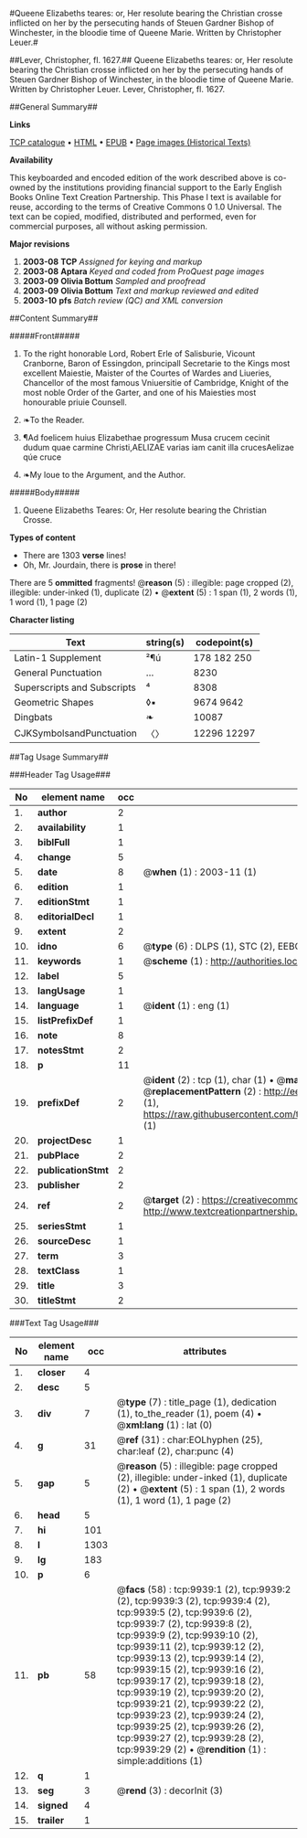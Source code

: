 #Queene Elizabeths teares: or, Her resolute bearing the Christian crosse inflicted on her by the persecuting hands of Steuen Gardner Bishop of Winchester, in the bloodie time of Queene Marie. Written by Christopher Leuer.#

##Lever, Christopher, fl. 1627.##
Queene Elizabeths teares: or, Her resolute bearing the Christian crosse inflicted on her by the persecuting hands of Steuen Gardner Bishop of Winchester, in the bloodie time of Queene Marie. Written by Christopher Leuer.
Lever, Christopher, fl. 1627.

##General Summary##

**Links**

[TCP catalogue](http://www.ota.ox.ac.uk/tcp/)  • 
[HTML](http://tei.it.ox.ac.uk/tcp/Texts-HTML/free/A05/A05387.html)  • 
[EPUB](http://tei.it.ox.ac.uk/tcp/Texts-EPUB/free/A05/A05387.epub) • 
[Page images (Historical Texts)](https://data.historicaltexts.jisc.ac.uk/view?pubId=eebo-99845063e&pageId=eebo-99845063e-9939-1)

**Availability**

This keyboarded and encoded edition of the
	       work described above is co-owned by the institutions
	       providing financial support to the Early English Books
	       Online Text Creation Partnership. This Phase I text is
	       available for reuse, according to the terms of Creative
	       Commons 0 1.0 Universal. The text can be copied,
	       modified, distributed and performed, even for
	       commercial purposes, all without asking permission.

**Major revisions**

1. __2003-08__ __TCP__ *Assigned for keying and markup*
1. __2003-08__ __Aptara__ *Keyed and coded from ProQuest page images*
1. __2003-09__ __Olivia Bottum__ *Sampled and proofread*
1. __2003-09__ __Olivia Bottum__ *Text and markup reviewed and edited*
1. __2003-10__ __pfs__ *Batch review (QC) and XML conversion*

##Content Summary##

#####Front#####

1. To the right honorable Lord, Robert
Erle of Salisburie, Vicount Cranborne,
Baron of Essingdon, principall Secretarie to the
Kings most excellent Maiestie, Maister of the Courtes
of Wardes and Liueries, Chancellor of the most famous Vniuersitie
of Cambridge, Knight of the most noble Order
of the Garter, and one of his Maiesties
most honourable priuie
Counsell.

1. ❧To the Reader.

1. ¶Ad foelicem huius Elizabethae
progressum
Musa crucem cecinit dudum quae carmine Christi,AELIZAE varias iam canit illa crucesAelizae qúe cruce
1. ❧My loue to the Argument,
and the Author.

#####Body#####

1. Queene Elizabeths Teares:
Or,
Her resolute bearing the Christian
Crosse.

**Types of content**

  * There are 1303 **verse** lines!
  * Oh, Mr. Jourdain, there is **prose** in there!

There are 5 **ommitted** fragments! 
 @__reason__ (5) : illegible: page cropped (2), illegible: under-inked (1), duplicate (2)  •  @__extent__ (5) : 1 span (1), 2 words (1), 1 word (1), 1 page (2)

**Character listing**


|Text|string(s)|codepoint(s)|
|---|---|---|
|Latin-1 Supplement|²¶ú|178 182 250|
|General Punctuation|…|8230|
|Superscripts             and Subscripts|⁴|8308|
|Geometric Shapes|◊▪|9674 9642|
|Dingbats|❧|10087|
|CJKSymbolsandPunctuation|〈〉|12296 12297|

##Tag Usage Summary##

###Header Tag Usage###

|No|element name|occ|attributes|
|---|---|---|---|
|1.|__author__|2||
|2.|__availability__|1||
|3.|__biblFull__|1||
|4.|__change__|5||
|5.|__date__|8| @__when__ (1) : 2003-11 (1)|
|6.|__edition__|1||
|7.|__editionStmt__|1||
|8.|__editorialDecl__|1||
|9.|__extent__|2||
|10.|__idno__|6| @__type__ (6) : DLPS (1), STC (2), EEBO-CITATION (1), PROQUEST (1), VID (1)|
|11.|__keywords__|1| @__scheme__ (1) : http://authorities.loc.gov/ (1)|
|12.|__label__|5||
|13.|__langUsage__|1||
|14.|__language__|1| @__ident__ (1) : eng (1)|
|15.|__listPrefixDef__|1||
|16.|__note__|8||
|17.|__notesStmt__|2||
|18.|__p__|11||
|19.|__prefixDef__|2| @__ident__ (2) : tcp (1), char (1)  •  @__matchPattern__ (2) : ([0-9\-]+):([0-9IVX]+) (1), (.+) (1)  •  @__replacementPattern__ (2) : http://eebo.chadwyck.com/downloadtiff?vid=$1&page=$2 (1), https://raw.githubusercontent.com/textcreationpartnership/Texts/master/tcpchars.xml#$1 (1)|
|20.|__projectDesc__|1||
|21.|__pubPlace__|2||
|22.|__publicationStmt__|2||
|23.|__publisher__|2||
|24.|__ref__|2| @__target__ (2) : https://creativecommons.org/publicdomain/zero/1.0/ (1), http://www.textcreationpartnership.org/docs/. (1)|
|25.|__seriesStmt__|1||
|26.|__sourceDesc__|1||
|27.|__term__|3||
|28.|__textClass__|1||
|29.|__title__|3||
|30.|__titleStmt__|2||


###Text Tag Usage###

|No|element name|occ|attributes|
|---|---|---|---|
|1.|__closer__|4||
|2.|__desc__|5||
|3.|__div__|7| @__type__ (7) : title_page (1), dedication (1), to_the_reader (1), poem (4)  •  @__xml:lang__ (1) : lat (0)|
|4.|__g__|31| @__ref__ (31) : char:EOLhyphen (25), char:leaf (2), char:punc (4)|
|5.|__gap__|5| @__reason__ (5) : illegible: page cropped (2), illegible: under-inked (1), duplicate (2)  •  @__extent__ (5) : 1 span (1), 2 words (1), 1 word (1), 1 page (2)|
|6.|__head__|5||
|7.|__hi__|101||
|8.|__l__|1303||
|9.|__lg__|183||
|10.|__p__|6||
|11.|__pb__|58| @__facs__ (58) : tcp:9939:1 (2), tcp:9939:2 (2), tcp:9939:3 (2), tcp:9939:4 (2), tcp:9939:5 (2), tcp:9939:6 (2), tcp:9939:7 (2), tcp:9939:8 (2), tcp:9939:9 (2), tcp:9939:10 (2), tcp:9939:11 (2), tcp:9939:12 (2), tcp:9939:13 (2), tcp:9939:14 (2), tcp:9939:15 (2), tcp:9939:16 (2), tcp:9939:17 (2), tcp:9939:18 (2), tcp:9939:19 (2), tcp:9939:20 (2), tcp:9939:21 (2), tcp:9939:22 (2), tcp:9939:23 (2), tcp:9939:24 (2), tcp:9939:25 (2), tcp:9939:26 (2), tcp:9939:27 (2), tcp:9939:28 (2), tcp:9939:29 (2)  •  @__rendition__ (1) : simple:additions (1)|
|12.|__q__|1||
|13.|__seg__|3| @__rend__ (3) : decorInit (3)|
|14.|__signed__|4||
|15.|__trailer__|1||
